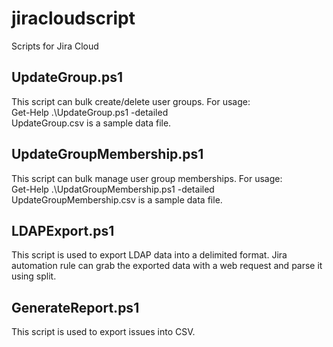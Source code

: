# jiracloudscript
Scripts for Jira Cloud

## UpdateGroup.ps1
This script can bulk create/delete user groups. For usage:  
Get-Help .\UpdateGroup.ps1 -detailed  
UpdateGroup.csv is a sample data file. 

## UpdateGroupMembership.ps1
This script can bulk manage user group memberships. For usage:  
Get-Help .\UpdatGroupMembership.ps1 -detailed  
UpdateGroupMembership.csv is a sample data file. 

## LDAPExport.ps1
This script is used to export LDAP data into a delimited format. 
Jira automation rule can grab the exported data with a web request and parse it using split.

## GenerateReport.ps1
This script is used to export issues into CSV. 